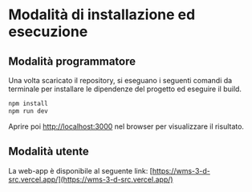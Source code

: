 # Modalità di installazione ed esecuzione

## Modalità programmatore
Una volta scaricato il repository, si eseguano i seguenti comandi da terminale per installare le dipendenze del progetto ed eseguire il build.

```bash
npm install
npm run dev
```

Aprire poi [http://localhost:3000](http://localhost:3000) nel browser per visualizzare il risultato. 


## Modalità utente
La web-app è disponibile al seguente link:
[https://wms-3-d-src.vercel.app/](https://wms-3-d-src.vercel.app/)